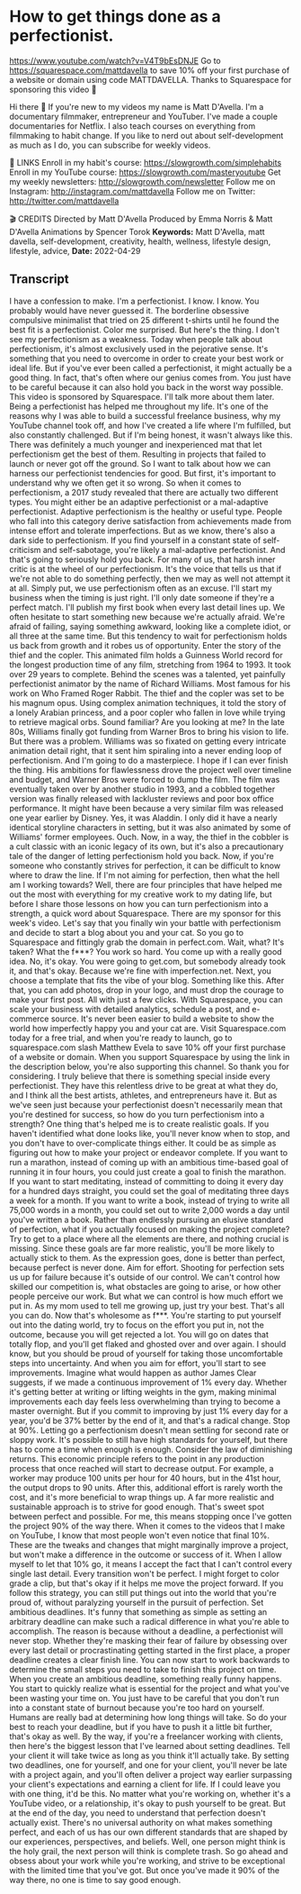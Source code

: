 # How to get things done as a perfectionist.
https://www.youtube.com/watch?v=V4T9bEsDNJE
Go to https://squarespace.com/mattdavella to save 10% off your first purchase of a website or domain using code MATTDAVELLA. Thanks to Squarespace for sponsoring this video 🤘

Hi there 👋 If you're new to my videos my name is Matt D'Avella. I'm a documentary filmmaker, entrepreneur and YouTuber. I've made a couple documentaries for Netflix. I also teach courses on everything from filmmaking to habit change. If you like to nerd out about self-development as much as I do, you can subscribe for weekly videos.

🔗 LINKS
Enroll in my habit's course:  https://slowgrowth.com/simplehabits
Enroll in my YouTube course:  https://slowgrowth.com/masteryoutube
Get my weekly newsletters:  http://slowgrowth.com/newsletter
Follow me on Instagram:  http://instagram.com/mattdavella
Follow me on Twitter:  http://twitter.com/mattdavella

🎬 CREDITS
Directed by Matt D'Avella
Produced by Emma Norris & Matt D'Avella
Animations by Spencer Torok
**Keywords:** Matt D'Avella, matt davella, self-development, creativity, health, wellness, lifestyle design, lifestyle, advice, 
**Date:** 2022-04-29

## Transcript
 I have a confession to make. I'm a perfectionist. I know. I know. You probably would have never guessed it. The borderline obsessive compulsive minimalist that tried on 25 different t-shirts until he found the best fit is a perfectionist. Color me surprised. But here's the thing. I don't see my perfectionism as a weakness. Today when people talk about perfectionism, it's almost exclusively used in the pejorative sense. It's something that you need to overcome in order to create your best work or ideal life. But if you've ever been called a perfectionist, it might actually be a good thing. In fact, that's often where our genius comes from. You just have to be careful because it can also hold you back in the worst way possible. This video is sponsored by Squarespace. I'll talk more about them later. Being a perfectionist has helped me throughout my life. It's one of the reasons why I was able to build a successful freelance business, why my YouTube channel took off, and how I've created a life where I'm fulfilled, but also constantly challenged. But if I'm being honest, it wasn't always like this. There was definitely a much younger and inexperienced mat that let perfectionism get the best of them. Resulting in projects that failed to launch or never got off the ground. So I want to talk about how we can harness our perfectionist tendencies for good. But first, it's important to understand why we often get it so wrong. So when it comes to perfectionism, a 2017 study revealed that there are actually two different types. You might either be an adaptive perfectionist or a mal-adaptive perfectionist. Adaptive perfectionism is the healthy or useful type. People who fall into this category derive satisfaction from achievements made from intense effort and tolerate imperfections. But as we know, there's also a dark side to perfectionism. If you find yourself in a constant state of self-criticism and self-sabotage, you're likely a mal-adaptive perfectionist. And that's going to seriously hold you back. For many of us, that harsh inner critic is at the wheel of our perfectionism. It's the voice that tells us that if we're not able to do something perfectly, then we may as well not attempt it at all. Simply put, we use perfectionism often as an excuse. I'll start my business when the timing is just right. I'll only date someone if they're a perfect match. I'll publish my first book when every last detail lines up. We often hesitate to start something new because we're actually afraid. We're afraid of failing, saying something awkward, looking like a complete idiot, or all three at the same time. But this tendency to wait for perfectionism holds us back from growth and it robes us of opportunity. Enter the story of the thief and the copler. This animated film holds a Guinness World record for the longest production time of any film, stretching from 1964 to 1993. It took over 29 years to complete. Behind the scenes was a talented, yet painfully perfectionist animator by the name of Richard Williams. Most famous for his work on Who Framed Roger Rabbit. The thief and the copler was set to be his magnum opus. Using complex animation techniques, it told the story of a lonely Arabian princess, and a poor copler who fallen in love while trying to retrieve magical orbs. Sound familiar? Are you looking at me? In the late 80s, Williams finally got funding from Warner Bros to bring his vision to life. But there was a problem. Williams was so fixated on getting every intricate animation detail right, that it sent him spiraling into a never ending loop of perfectionism. And I'm going to do a masterpiece. I hope if I can ever finish the thing. His ambitions for flawlessness drove the project well over timeline and budget, and Warner Bros were forced to dump the film. The film was eventually taken over by another studio in 1993, and a cobbled together version was finally released with lackluster reviews and poor box office performance. It might have been because a very similar film was released one year earlier by Disney. Yes, it was Aladdin. I only did it have a nearly identical storyline characters in setting, but it was also animated by some of Williams' former employees. Ouch. Now, in a way, the thief in the cobbler is a cult classic with an iconic legacy of its own, but it's also a precautionary tale of the danger of letting perfectionism hold you back. Now, if you're someone who constantly strives for perfection, it can be difficult to know where to draw the line. If I'm not aiming for perfection, then what the hell am I working towards? Well, there are four principles that have helped me out the most with everything for my creative work to my dating life, but before I share those lessons on how you can turn perfectionism into a strength, a quick word about Squarespace. There are my sponsor for this week's video. Let's say that you finally win your battle with perfectionism and decide to start a blog about you and your cat. So you go to Squarespace and fittingly grab the domain in perfect.com. Wait, what? It's taken? What the f***? You work so hard. You come up with a really good idea. No, it's okay. You were going to get.com, but somebody already took it, and that's okay. Because we're fine with imperfection.net. Next, you choose a template that fits the vibe of your blog. Something like this. After that, you can add photos, drop in your logo, and must drop the courage to make your first post. All with just a few clicks. With Squarespace, you can scale your business with detailed analytics, schedule a post, and e-commerce source. It's never been easier to build a website to show the world how imperfectly happy you and your cat are. Visit Squarespace.com today for a free trial, and when you're ready to launch, go to squarespace.com slash Matthew Evela to save 10% off your first purchase of a website or domain. When you support Squarespace by using the link in the description below, you're also supporting this channel. So thank you for considering. I truly believe that there is something special inside every perfectionist. They have this relentless drive to be great at what they do, and I think all the best artists, athletes, and entrepreneurs have it. But as we've seen just because your perfectionist doesn't necessarily mean that you're destined for success, so how do you turn perfectionism into a strength? One thing that's helped me is to create realistic goals. If you haven't identified what done looks like, you'll never know when to stop, and you don't have to over-complicate things either. It could be as simple as figuring out how to make your project or endeavor complete. If you want to run a marathon, instead of coming up with an ambitious time-based goal of running it in four hours, you could just create a goal to finish the marathon. If you want to start meditating, instead of committing to doing it every day for a hundred days straight, you could set the goal of meditating three days a week for a month. If you want to write a book, instead of trying to write all 75,000 words in a month, you could set out to write 2,000 words a day until you've written a book. Rather than endlessly pursuing an elusive standard of perfection, what if you actually focused on making the project complete? Try to get to a place where all the elements are there, and nothing crucial is missing. Since these goals are far more realistic, you'll be more likely to actually stick to them. As the expression goes, done is better than perfect, because perfect is never done. Aim for effort. Shooting for perfection sets us up for failure because it's outside of our control. We can't control how skilled our competition is, what obstacles are going to arise, or how other people perceive our work. But what we can control is how much effort we put in. As my mom used to tell me growing up, just try your best. That's all you can do. Now that's wholesome as f***. You're starting to put yourself out into the dating world, try to focus on the effort you put in, not the outcome, because you will get rejected a lot. You will go on dates that totally flop, and you'll get flaked and ghosted over and over again. I should know, but you should be proud of yourself for taking those uncomfortable steps into uncertainty. And when you aim for effort, you'll start to see improvements. Imagine what would happen as author James Clear suggests, if we made a continuous improvement of 1% every day. Whether it's getting better at writing or lifting weights in the gym, making minimal improvements each day feels less overwhelming than trying to become a master overnight. But if you commit to improving by just 1% every day for a year, you'd be 37% better by the end of it, and that's a radical change. Stop at 90%. Letting go a perfectionism doesn't mean settling for second rate or sloppy work. It's possible to still have high standards for yourself, but there has to come a time when enough is enough. Consider the law of diminishing returns. This economic principle refers to the point in any production process that once reached will start to decrease output. For example, a worker may produce 100 units per hour for 40 hours, but in the 41st hour, the output drops to 90 units. After this, additional effort is rarely worth the cost, and it's more beneficial to wrap things up. A far more realistic and sustainable approach is to strive for good enough. That's sweet spot between perfect and possible. For me, this means stopping once I've gotten the project 90% of the way there. When it comes to the videos that I make on YouTube, I know that most people won't even notice that final 10%. These are the tweaks and changes that might marginally improve a project, but won't make a difference in the outcome or success of it. When I allow myself to let that 10% go, it means I accept the fact that I can't control every single last detail. Every transition won't be perfect. I might forget to color grade a clip, but that's okay if it helps me move the project forward. If you follow this strategy, you can still put things out into the world that you're proud of, without paralyzing yourself in the pursuit of perfection. Set ambitious deadlines. It's funny that something as simple as setting an arbitrary deadline can make such a radical difference in what you're able to accomplish. The reason is because without a deadline, a perfectionist will never stop. Whether they're masking their fear of failure by obsessing over every last detail or procrastinating getting started in the first place, a proper deadline creates a clear finish line. You can now start to work backwards to determine the small steps you need to take to finish this project on time. When you create an ambitious deadline, something really funny happens. You start to quickly realize what is essential for the project and what you've been wasting your time on. You just have to be careful that you don't run into a constant state of burnout because you're too hard on yourself. Humans are really bad at determining how long things will take. So do your best to reach your deadline, but if you have to push it a little bit further, that's okay as well. By the way, if you're a freelancer working with clients, then here's the biggest lesson that I've learned about setting deadlines. Tell your client it will take twice as long as you think it'll actually take. By setting two deadlines, one for yourself, and one for your client, you'll never be late with a project again, and you'll often deliver a project way earlier surpassing your client's expectations and earning a client for life. If I could leave you with one thing, it'd be this. No matter what you're working on, whether it's a YouTube video, or a relationship, it's okay to push yourself to be great. But at the end of the day, you need to understand that perfection doesn't actually exist. There's no universal authority on what makes something perfect, and each of us has our own different standards that are shaped by our experiences, perspectives, and beliefs. Well, one person might think is the holy grail, the next person will think is complete trash. So go ahead and obsess about your work while you're working, and strive to be exceptional with the limited time that you've got. But once you've made it 90% of the way there, no one is time to say good enough.

